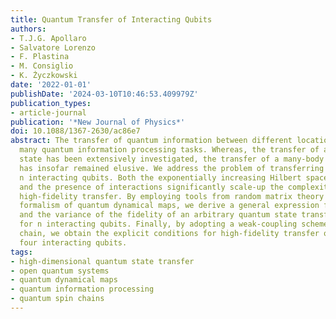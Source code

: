 ```yaml
---
title: Quantum Transfer of Interacting Qubits
authors:
- T.J.G. Apollaro
- Salvatore Lorenzo
- F. Plastina
- M. Consiglio
- K. Życzkowski
date: '2022-01-01'
publishDate: '2024-03-10T10:46:53.409979Z'
publication_types:
- article-journal
publication: '*New Journal of Physics*'
doi: 10.1088/1367-2630/ac86e7
abstract: The transfer of quantum information between different locations is key to
  many quantum information processing tasks. Whereas, the transfer of a single qubit
  state has been extensively investigated, the transfer of a many-body system configuration
  has insofar remained elusive. We address the problem of transferring the state of
  n interacting qubits. Both the exponentially increasing Hilbert space dimension,
  and the presence of interactions significantly scale-up the complexity of achieving
  high-fidelity transfer. By employing tools from random matrix theory and using the
  formalism of quantum dynamical maps, we derive a general expression for the average
  and the variance of the fidelity of an arbitrary quantum state transfer protocol
  for n interacting qubits. Finally, by adopting a weak-coupling scheme in a spin
  chain, we obtain the explicit conditions for high-fidelity transfer of three and
  four interacting qubits.
tags:
- high-dimensional quantum state transfer
- open quantum systems
- quantum dynamical maps
- quantum information processing
- quantum spin chains
---
```

